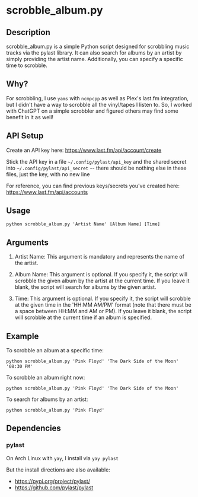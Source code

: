 # scrobble_album.py
## Description

scrobble_album.py is a simple Python script designed for scrobbling music tracks via the pylast library. It can also search for albums by an artist by simply providing the artist name. Additionally, you can specify a specific time to scrobble.

## Why?

For scrobbling, I use `yams` with `ncmpcpp` as well as Plex's last.fm integration, but I didn't have a way to scrobble all the vinyl/tapes I listen to. So, I worked with ChatGPT on a simple scrobbler and figured others may find some benefit in it as well!

## API Setup

Create an API key here: https://www.last.fm/api/account/create

Stick the API key in a file `~/.config/pylast/api_key` and the shared secret into `~/.config/pylast/api_secret` -- there should be nothing else in these files, just the key, with no new line

For reference, you can find previous keys/secrets you've created here: https://www.last.fm/api/accounts

## Usage 

`python scrobble_album.py 'Artist Name' [Album Name] [Time]`

## Arguments

1. Artist Name: This argument is mandatory and represents the name of the artist.

2. Album Name: This argument is optional. If you specify it, the script will scrobble the given album by the artist at the current time. If you leave it blank, the script will search for albums by the given artist.

3. Time: This argument is optional. If you specify it, the script will scrobble at the given time in the 'HH:MM AM/PM' format (note that there must be a space between HH:MM and AM or PM). If you leave it blank, the script will scrobble at the current time if an album is specified.

## Example

To scrobble an album at a specific time:

`python scrobble_album.py 'Pink Floyd' 'The Dark Side of the Moon' '08:30 PM'`

To scrobble an album right now:

`python scrobble_album.py 'Pink Floyd' 'The Dark Side of the Moon'`

To search for albums by an artist:

`python scrobble_album.py 'Pink Floyd'`

## Dependencies

### pylast

On Arch Linux with `yay`, I install via `yay pylast`

But the install directions are also available:

* https://pypi.org/project/pylast/
* https://github.com/pylast/pylast